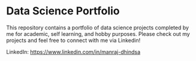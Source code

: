 # Data Science Portfolio

This repository contains a portfolio of data science projects completed by me for academic, self learning, and hobby purposes.
Please check out my projects and feel free to connect with me via Linkedin!

LinkedIn: https://www.linkedin.com/in/manraj-dhindsa
